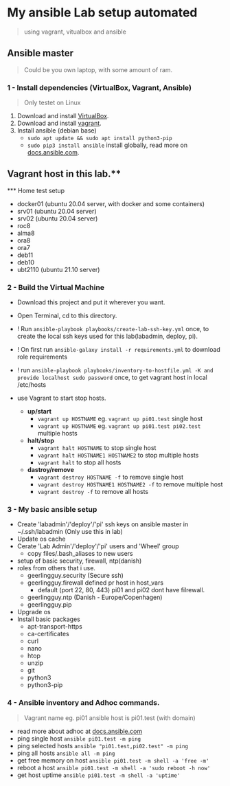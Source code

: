 # My ansible Lab setup automated
>using vagrant, vitualbox and ansible

## Ansible master
> Could be you own laptop, with some amount of ram. 

### 1 - Install dependencies (VirtualBox, Vagrant, Ansible)
> Only testet on Linux
1. Download and install [VirtualBox](https://www.virtualbox.org/wiki/Downloads).
2. Download and install [vagrant](https://www.vagrantup.com/downloads).
3. Install ansible (debian base)
   - `sudo apt update && sudo apt install python3-pip`
   - `sudo pip3 install ansible` install globally, read more on [docs.ansible.com](https://docs.ansible.com/ansible/latest/installation_guide/intro_installation.html).


## Vagrant host in this lab.**
*** Home test setup
* docker01 (ubuntu 20.04 server, with docker and some containers)
* srv01 (ubuntu 20.04 server)
* srv02 (ubuntu 20.04 server)
* roc8
* alma8
* ora8
* ora7
* deb11
* deb10
* ubt2110 (ubuntu 21.10 server)

### 2 - Build the Virtual Machine
* Download this project and put it wherever you want.
* Open Terminal, cd to this directory.
* ! Run `ansible-playbook playbooks/create-lab-ssh-key.yml` once, to create the local ssh keys used for this lab(labadmin, deploy, pi). 
* ! On first run `ansible-galaxy install -r requirements.yml` to download role requirements
* ! run `ansible-playbook playbooks/inventory-to-hostfile.yml -K and provide localhost sudo password` once, to get vagrant host in local /etc/hosts 

* use Vagrant to start stop hosts.
  * **up/start**
    * `vagrant up HOSTNAME` eg. `vagrant up pi01.test` single host
    * `vagrant up HOSTNAME` eg. `vagrant up pi01.test pi02.test` multiple hosts
  * **halt/stop**
    * `vagrant halt HOSTNAME` to stop single host
    * `vagrant halt HOSTNAME1 HOSTNAME2` to stop multiple hosts
    * `vagrant halt` to stop all hosts
  * **dastroy/remove**
    * `vagrant destroy HOSTNAME -f` to remove single host
    * `vagrant destroy HOSTNAME1 HOSTNAME2 -f` to remove multiple host
    * `vagrant destroy -f` to remove all hosts

### 3 - My basic ansible setup 
* Create 'labadmin'/'deploy'/'pi' ssh keys on ansible master in ~/.ssh/labadmin (Only use this in lab)
* Update os cache
* Cerate 'Lab Admin'/'deploy'/'pi' users and 'Wheel' group
  - copy files/.bash_aliases to new users 
* setup of basic security, firewall, ntp(danish)
* roles from others that i use. 
  - geerlingguy.security (Secure ssh)
  - geerlingguy.firewall defined pr host in host_vars
    - default (port 22, 80, 443) pi01 and pi02 dont have filrewall. 
  - geerlingguy.ntp (Danish - Europe/Copenhagen)
  - geerlingguy.pip
* Upgrade os
* Install basic packages 
  - apt-transport-https
  - ca-certificates
  - curl
  - nano
  - htop
  - unzip
  - git
  - python3
  - python3-pip

### 4 - Ansible inventory and Adhoc commands.
> Vagrant name eg. pi01 ansible host is pi01.test (with domain)
* read more about adhoc at [docs.ansible.com](https://docs.ansible.com/ansible/latest/user_guide/intro_adhoc.html)
* ping single host `ansible pi01.test -m ping`
* ping selected hosts `ansible "pi01.test,pi02.test" -m ping `
* ping all hosts `ansible all -m ping`
* get free memory on host `ansible pi01.test -m shell -a 'free -m'`
* reboot a host `ansible pi01.test -m shell -a 'sudo reboot -h now'`
* get host uptime `ansible pi01.test -m shell -a 'uptime'`









